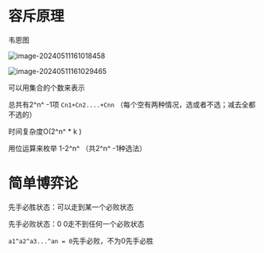 # 容斥原理

韦恩图

![image-20240511161018458](C:/Users/HUAWEI/AppData/Roaming/Typora/typora-user-images/image-20240511161018458.png)

![image-20240511161029465](C:/Users/HUAWEI/AppData/Roaming/Typora/typora-user-images/image-20240511161029465.png)

可以用集合的个数来表示

总共有2^n^ -1项 `Cn1+Cn2....+Cnn` （每个空有两种情况，选或者不选；减去全都不选的）

时间复杂度O(2^n^ * k )

用位运算来枚举 1-2^n^ （共2^n^ -1种选法）

# 简单博弈论

先手必胜状态：可以走到某一个必败状态

先手必败状态：0 0走不到任何一个必败状态

`a1^a2^a3...^an = 0`先手必败，不为0先手必胜




